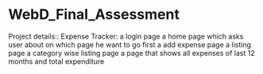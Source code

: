 # WebD_Final_Assessment

Project details::
Expense Tracker:
a login page
a home page which asks user about on which page he want to go first
a add expense page
a listing page
a category wise listing page
a page that shows all expenses of last 12 months and total expenditure
